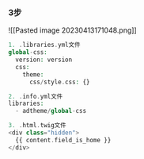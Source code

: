### 3步

![[Pasted image 20230413171048.png]]

```php
1. .libraries.yml文件
global-css:  
  version: version  
  css:  
    theme:  
      css/style.css: {}

2. .info.yml文件
libraries:  
  - adtheme/global-css

3. .html.twig文件
<div class="hidden">  
  {{ content.field_is_home }}  
</div>

```